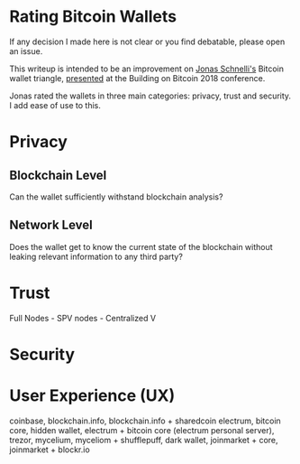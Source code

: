 # Rating Bitcoin Wallets

If any decision I made here is not clear or you find debatable, please open an issue. 

This writeup is intended to be an improvement on [Jonas Schnelli's](https://github.com/jonasschnelli) Bitcoin wallet triangle, [presented](https://www.youtube.com/watch?v=XORDEX-RrAI&feature=youtu.be&t=3440) at the Building on Bitcoin 2018 conference.

Jonas rated the wallets in three main categories: privacy, trust and security. I add ease of use to this.

# Privacy

## Blockchain Level

Can the wallet sufficiently withstand blockchain analysis? 

## Network Level

Does the wallet get to know the current state of the blockchain without leaking relevant information to any third party?

# Trust

Full Nodes - SPV nodes - Centralized V

# Security

# User Experience (UX)








coinbase, blockchain.info, blockchain.info + sharedcoin electrum, bitcoin core, hidden wallet, electrum + bitcoin core (electrum personal server), trezor, mycelium, myceliom + shufflepuff, dark wallet, joinmarket + core, joinmarket + blockr.io
